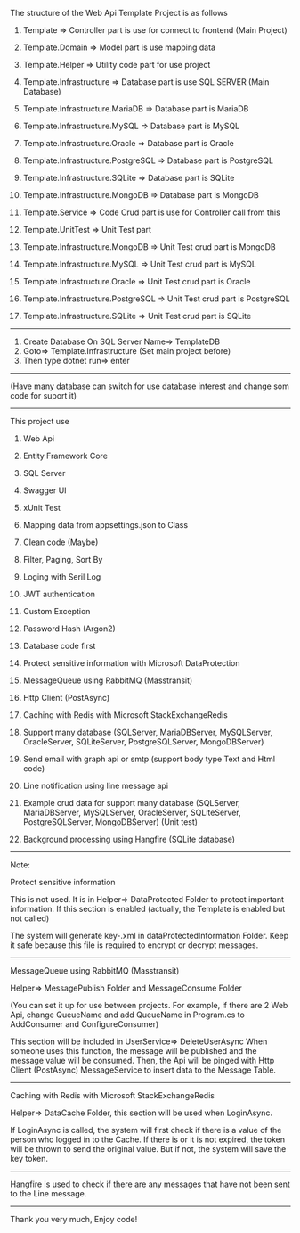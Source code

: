 The structure of the Web Api Template Project is as follows

1. Template => Controller part is use for connect to frontend (Main Project)

2. Template.Domain => Model part is use mapping data

3. Template.Helper => Utility code part for use project

4. Template.Infrastructure => Database part is use SQL SERVER (Main Database)

5. Template.Infrastructure.MariaDB => Database part is MariaDB

6. Template.Infrastructure.MySQL => Database part is MySQL

7. Template.Infrastructure.Oracle => Database part is Oracle

8. Template.Infrastructure.PostgreSQL => Database part is PostgreSQL

9. Template.Infrastructure.SQLite => Database part is SQLite

10. Template.Infrastructure.MongoDB => Database part is MongoDB

11. Template.Service => Code Crud part is use for Controller call from this

12. Template.UnitTest => Unit Test part

13. Template.Infrastructure.MongoDB => Unit Test crud part is MongoDB

14. Template.Infrastructure.MySQL => Unit Test crud part is MySQL

15. Template.Infrastructure.Oracle => Unit Test crud part is Oracle

16. Template.Infrastructure.PostgreSQL => Unit Test crud part is PostgreSQL

17. Template.Infrastructure.SQLite => Unit Test crud part is SQLite

-----------------------------------------------------------------------------------
1. Create Database On SQL Server Name=> TemplateDB 
2. Goto=> Template.Infrastructure (Set main project before)
3. Then type dotnet run=> enter
-----------------------------------------------------------------------------------

(Have many database can switch for use database interest and change som code for suport it)

-----------------------------------------------------------------------------------
This project use

1. Web Api

2. Entity Framework Core

3. SQL Server

4. Swagger UI 

5. xUnit Test

6. Mapping data from appsettings.json to Class

7. Clean code (Maybe)

8. Filter, Paging, Sort By

9. Loging with Seril Log

10. JWT authentication

11. Custom Exception

12. Password Hash (Argon2)

13. Database code first

14. Protect sensitive information with Microsoft DataProtection

15. MessageQueue using RabbitMQ (Masstransit)

16. Http Client (PostAsync)

17. Caching with Redis with Microsoft StackExchangeRedis

18. Support many database (SQLServer, MariaDBServer, MySQLServer, OracleServer, SQLiteServer, PostgreSQLServer, MongoDBServer)

19. Send email with graph api or smtp (support body type Text and Html code)

20. Line notification using line message api

21. Example crud data for support many database (SQLServer, MariaDBServer, MySQLServer, OracleServer, SQLiteServer, PostgreSQLServer, MongoDBServer) (Unit test) 

22. Background processing  using Hangfire (SQLite database)
-----------------------------------------------------------------------------------
Note:

Protect sensitive information

This is not used. It is in Helper=> DataProtected Folder to protect important information. If this section is enabled (actually, the Template is enabled but not called)

The system will generate key-.xml in dataProtectedInformation Folder. Keep it safe because this file is required to encrypt or decrypt messages.

-----------------------------------------------------------------------------------
MessageQueue using RabbitMQ (Masstransit)

Helper=> MessagePublish Folder and MessageConsume Folder

(You can set it up for use between projects. For example, if there are 2 Web Api, change QueueName and add QueueName in Program.cs to AddConsumer and ConfigureConsumer)

This section will be included in UserService=> DeleteUserAsync When someone uses this function, the message will be published and the message value will be consumed. Then, the Api will be pinged with Http Client (PostAsync) MessageService to insert data to the Message Table.

-----------------------------------------------------------------------------------
Caching with Redis with Microsoft StackExchangeRedis

Helper=> DataCache Folder, this section will be used when LoginAsync.

If LoginAsync is called, the system will first check if there is a value of the person who logged in to the Cache. If there is or it is not expired, the token will be thrown to send the original value. But if not, the system will save the key token.

-----------------------------------------------------------------------------------
Hangfire is used to check if there are any messages that have not been sent to the Line message.

----------------------------------------------------------------------------------
Thank you very much, Enjoy code!
